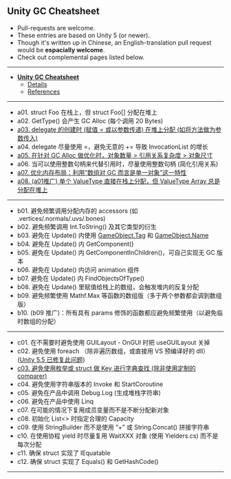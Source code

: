 
## Unity GC Cheatsheet

- Pull-requests are welcome. 
- These entries are based on Unity 5 (or newer).
- Though it's written up in Chinese, an English-translation pull request would be **espacially welcome**.
- Check out complemental pages listed below.

--------------------------

- [**Unity GC Cheatsheet**](unity-gc-cheatsheet.md)
    + [Details](unity-gc-cheatsheet-details.md)
    + [References](unity-gc-cheatsheet-references.md)

----------------------------------

- a01. struct Foo 在栈上，但 struct Foo[] 分配在堆上
- a02. GetType() 会产生 GC Alloc (每个调用 20 Bytes)
- [a03. delegate 的创建时 (赋值 = 或以参数传递) 在堆上分配 (如将方法做为参数传入)](https://www.zhihu.com/question/26779558/answer/34015434)
- a04. delegate 尽量使用 =，避免无意的 += 导致 InvocationList 的增长
- [a05. 在针对 GC Alloc 做优化时，对象数量 > 引用关系复杂度 > 对象尺寸][cheatsheet_a05]
- a06. 当可以使用整数句柄来代替引用时，尽量使用整数句柄 (简化引用关系)
- [a07. 优化内存布局：利用“数组对 GC 而言是单一对象”这一特性][cheatsheet_a07]
- [a08. (a01推广) 单个 ValueType 直接在栈上分配，但 ValueType Array 总是分配在堆上](http://stackoverflow.com/questions/1533757/is-int-a-reference-type-or-a-value-type)

----------------------------------

- b01. 避免频繁调用分配内存的 accessors (如 .vertices/.normals/.uvs/.bones)
- b02. 避免频繁调用 Int.ToString() 及其它类型的衍生
- b03. 避免在 Update() 内使用 [GameObject.Tag](http://answers.unity3d.com/questions/1010251/gameobjecttag-without-gc-allocation.html) 和 [GameObject.Name](http://forum.unity3d.com/threads/unityengine-object-name-allocates-for-each-access.237380/)
- b04. 避免在 Update() 内 GetComponent() 
- b05. 避免在 Update() 内 GetComponentInChildren()，可自己实现无 GC 版本
- b06. 避免在 Update() 内访问 animation 组件
- b07. 避免在 Update() 内 FindObjectsOfType()
- b08. 避免在 Update() 里赋值给栈上的数组，会触发堆内的反复分配
- b09. 避免频繁使用 Mathf.Max 等函数的数组版（多于两个参数都会调到数组版） 
- b10. (b09 推广)：所有具有 params 修饰的函数都应避免频繁使用（以避免临时数组的分配）

----------------------------------

- c01. 在不需要时避免使用 GUILayout - OnGUI 时把 useGUILayout 关掉
- c02. 避免使用 foreach （除非遍历数组，或直接用 VS 预编译好的 dll）([Unity 5.5 已修复此问题](https://unity3d.com/cn/learn/tutorials/topics/performance-optimization/optimizing-garbage-collection-unity-games?playlist=44069))
- [c03. 避免使用枚举或 struct 做 Key 进行字典查找 (除非使用定制的 comparer)][cheatsheet_c03]
- c04. 避免使用字符串版本的 Invoke 和 StartCoroutine
- c05. 避免在产品中调用 Debug.Log (生成堆栈字符串)
- c06. 避免在产品中使用 Linq
- c07. 在可能的情况下复用成员变量而不是不断分配新对象
- c08. 初始化 List<> 时指定合理的 Capacity
- c09. 使用 StringBuilder 而不是使用 “+” 或 String.Concat() 拼接字符串
- c10. 在使用协程 yield 时尽量复用 WaitXXX 对象 (使用 Yielders.cs) 而不是每次分配
- c11. 确保 struct 实现了 IEquatable<T>
- c12. 确保 struct 实现了 Equals() 和 GetHashCode()

----------------------------------

[cheatsheet_a05]: https://github.com/mc-gulu/dev-awesomenesses/blob/master/unity-gc-cheatsheet-details.md#a05-在针对-gc-alloc-做优化时对象数量--引用关系复杂度--对象尺寸
[cheatsheet_a07]: https://github.com/mc-gulu/dev-awesomenesses/blob/master/unity-gc-cheatsheet-details.md#a07-优化内存布局利用数组对-gc-而言是单一对象这一特性
[cheatsheet_c03]: https://github.com/mc-gulu/dev-awesomenesses/blob/master/unity-gc-cheatsheet-details.md#c03-避免使用枚举或-struct-做-key-进行字典查找-除非使用定制的-comparer






